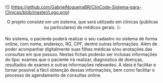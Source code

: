 ![] (https://github.com/GabrielNogueiraBR/ClinCode-Sistema-para-Clinicas/blob/master/Logo.png)
 
<p align="center">O projeto consiste em um sistema, que será utilizado em clínicas (públicas ou
particulares) de médicos gerais. 🩺</p>

No sistema, o paciente poderá realizar o seu cadastro no sistema de forma online, com nome, endereço, RG, CPF, dentre outras informações. Além de poder acompanhar digitalmente suas filhas médicas e/ou anotações das consultas em que passou. Nestas fichas poderão ser inclusas informações do tipo: exames que o paciente irá realizar, diagnóstico de doenças, resultados de exames e outras informações relevantes. A ideia é facilitar e tornar possível a fácil obtenção dessas informações, bem como facilitar o processo de agendamento de consultas online.
